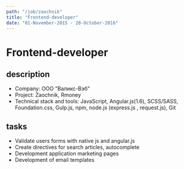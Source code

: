 ```yaml
---
path: "/job/zaochnik"
title: "Frontend-developer"
date: "01-November-2015 - 20-October-2016"
---
```


# Frontend-developer

## description

- Company: ООО "Валикс-Вэб"
- Project: Zaochnik, Rmoney
- Technical stack and tools: JavaScript, Angular.js(1.6), SCSS/SASS, Foundation.css, Gulp.js, npm, node.js (express.js , request.js), Git

## tasks

- Validate users forms with native js and angular.js
- Create directives for search articles, autocomplete
- Development application marketing pages
- Development of email templates
